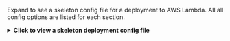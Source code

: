 Expand to see a skeleton config file for a deployment to AWS Lambda. All all config options are listed for each section. 

<details><summary><b>Click to view a skeleton deployment config file</b></summary>
<br>
{{< readfile file="/includes/code/lambda-skeleton.yaml" code="true" lang="yaml" >}}
</details>